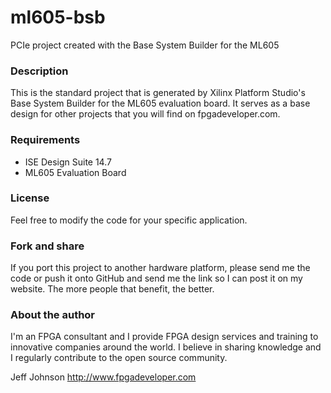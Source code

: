 ml605-bsb
=========

PCIe project created with the Base System Builder for the ML605

### Description

This is the standard project that is generated by Xilinx Platform Studio's Base System Builder
for the ML605 evaluation board. It serves as a base design for other projects that you
will find on fpgadeveloper.com.

### Requirements

* ISE Design Suite 14.7
* ML605 Evaluation Board

### License

Feel free to modify the code for your specific application.

### Fork and share

If you port this project to another hardware platform, please send me the
code or push it onto GitHub and send me the link so I can post it on my
website. The more people that benefit, the better.

### About the author

I'm an FPGA consultant and I provide FPGA design services and training to
innovative companies around the world. I believe in sharing knowledge and
I regularly contribute to the open source community.

Jeff Johnson
http://www.fpgadeveloper.com